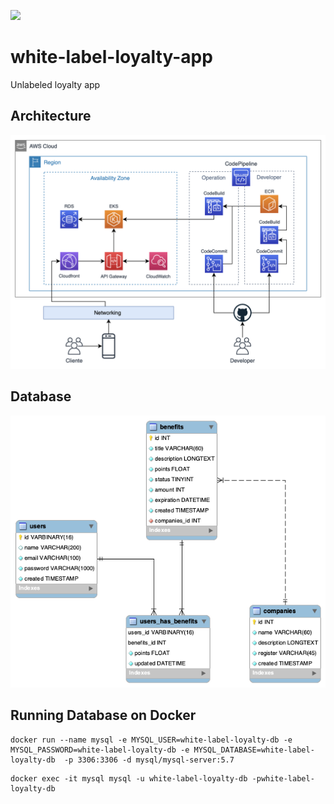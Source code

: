 ![](https://github.com/cassiodiego/white-label-loyalty-app/workflows/white-label-loyalty-app/badge.svg)

# white-label-loyalty-app
Unlabeled loyalty app

## Architecture
![Architecture](Resources/Docs/white-label-loyalty-app.png)

## Database
![MER](Resources/Docs/white-label-loyalty-db.png)

## Running Database on Docker
```
docker run --name mysql -e MYSQL_USER=white-label-loyalty-db -e MYSQL_PASSWORD=white-label-loyalty-db -e MYSQL_DATABASE=white-label-loyalty-db  -p 3306:3306 -d mysql/mysql-server:5.7
```
```
docker exec -it mysql mysql -u white-label-loyalty-db -pwhite-label-loyalty-db
```

